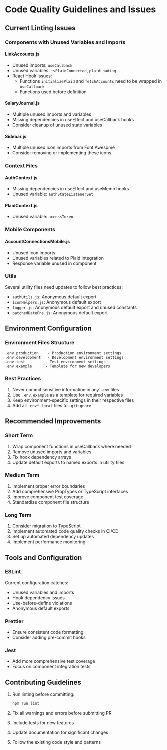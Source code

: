 # Code Quality Guidelines and Issues

## Current Linting Issues

### Components with Unused Variables and Imports

#### LinkAccounts.js
- Unused imports: `useCallback`
- Unused variables: `isPlaidConnected`, `plaidLoading`
- React Hook issues:
  - Functions `initializePlaid` and `fetchAccounts` need to be wrapped in `useCallback`
  - Functions used before definition

#### SalaryJournal.js
- Multiple unused imports and variables
- Missing dependencies in useEffect and useCallback hooks
- Consider cleanup of unused state variables

#### Sidebar.js
- Multiple unused icon imports from Font Awesome
- Consider removing or implementing these icons

### Context Files

#### AuthContext.js
- Missing dependencies in useEffect and useMemo hooks
- Unused variable: `authStateListenerSet`

#### PlaidContext.js
- Unused variable: `accessToken`

### Mobile Components

#### AccountConnectionsMobile.js
- Unused icon imports
- Unused variables related to Plaid integration
- Response variable unused in component

### Utils

Several utility files need updates to follow best practices:
- `authUtils.js`: Anonymous default export
- `iconHelpers.js`: Anonymous default export
- `logger.js`: Anonymous default export and unused constants
- `patchedDateFns.js`: Anonymous default export

## Environment Configuration

### Environment Files Structure
```
.env.production    - Production environment settings
.env.development   - Development environment settings
.env.test         - Test environment settings
.env.example      - Template for new developers
```

### Best Practices
1. Never commit sensitive information in any `.env` files
2. Use `.env.example` as a template for required variables
3. Keep environment-specific settings in their respective files
4. Add all `.env*.local` files to `.gitignore`

## Recommended Improvements

### Short Term
1. Wrap component functions in useCallback where needed
2. Remove unused imports and variables
3. Fix hook dependency arrays
4. Update default exports to named exports in utility files

### Medium Term
1. Implement proper error boundaries
2. Add comprehensive PropTypes or TypeScript interfaces
3. Improve component test coverage
4. Standardize component file structure

### Long Term
1. Consider migration to TypeScript
2. Implement automated code quality checks in CI/CD
3. Set up automated dependency updates
4. Implement performance monitoring

## Tools and Configuration

### ESLint
Current configuration catches:
- Unused variables and imports
- Hook dependency issues
- Use-before-define violations
- Anonymous default exports

### Prettier
- Ensure consistent code formatting
- Consider adding pre-commit hooks

### Jest
- Add more comprehensive test coverage
- Focus on component integration tests

## Contributing Guidelines

1. Run linting before committing:
   ```bash
   npm run lint
   ```

2. Fix all warnings and errors before submitting PR
3. Include tests for new features
4. Update documentation for significant changes
5. Follow the existing code style and patterns 
